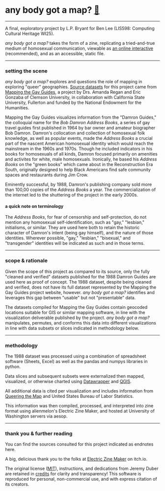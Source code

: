 # any body got a map? [📍](https://staff.washington.edu/bryantl2)

***

A final, exploratory project by L.P. Bryant for Ben Lee (LIS598: Computing Cultural Heritage WI25).

<i>any body got a map?</i> takes the form of a zine, replicating a tried-and-true medium of homosexual communication, viewable as [an online interactive](https://staff.washington.edu/bryantl2) (recommended), and as an accessible, static file.

***

### setting the scene

<i>any body got a map?</i> explores and questions the role of mapping in exploring "queer" geographies. [Source datasets](4-FullVerifiedDatasets) for this project came from [Mapping the Gay Guides](https://github.com/MappingtheGayGuides), a project by Drs. Amanda Regan and Eric Gonzaba of Clemson University, in collaboration with California State University, Fullerton and funded by the National Endowment for the Humanities.

Mapping the Gay Guides visualizes information from the "Damron Guides," the colloquial name for the <i>Bob Damron Address Books</i>, a series of gay travel guides first published in 1964 by bar owner and amateur biographer Bob Damron. Damron's collocation and collection of homosexual folk knowledge, as well as popular events, made the <i>Address Books</i> a crucial part of the nascent American homosexual identity which would reach the mainstream in the 1960s and 1970s. Though he included indicators in his books for homosexuals of all kinds, Damron focused primarily on amenities and activites for white, male homosexuals. Ironically, he based his <i>Address Books</i> on the "green books" which came about in the Reconstruction Era South, originally designed to help Black Americans find safe community spaces and restaurants during Jim Crow.

Eminently successful, by 1988, Damron's publishing company sold more than 100,00 copies of the <i> Address Books</i> a year. The commercialization of the internet led to the shuttering of the project in the early 2000s.

#### a quick note on terminology

The <i>Address Books</i>, for fear of censorship and self-protection, do not mention any homosexual self-identification, such as "gay," "lesbian," initialisms, or similar. They are used here both to retain the historic character of Damron's intent (being gay himself), and the nature of those identities. Wherever possible, "gay," "lesbian," "bisexual," and "transgender" identities will be indicated as such and in those terms.

***

### scope & rationale

Given the scope of this project as compared to its source, only the fully "cleaned and verified" datasets published for the 1988 Damron Guides are used here as proof of concept. The 1988 dataset, despite being cleaned and verified, does not have its full dataset represented by the Mapping the Gay Guides project website, however. <i>any body got a map?</i> identifies and leverages this gap between "usable" but not "presentable" data.

The datasets compiled for Mapping the Gay Guides contain geocoded locations suitable for GIS or similar mapping software, in line with the visualization deliverable published by the project. <i>any body got a map?</i> manipulates, permutes, and conforms this data into different visualizations in line with data subsets or slices indicated in methodology below.

***

### methodology

The 1988 dataset was processed using a combination of spreadsheet software (Sheets, Excel) as well as the pandas and numpys libraries in python.

Data slices and subsequent subsets were externalized then mapped, visualized, or otherwise charted using [Datawrapper](https://www.datawrapper.de/) and [QGIS](https://qgis.org/).

All additional data is cited per visualization and includes information from [Queering the Map](https://www.queeringthemap.com/) and United States Bureau of Labor Statistics.

This information was then compiled, processed, and interpreted into zine format using alienmelon's Electric Zine Maker, and hosted at University of Washington servers via aesop.

***

### thank you & further reading

You can find the sources consulted for this project indicated as endnotes here.

A big, delicious thank you to the folks at [Electric Zine Maker](https://alienmelon.itch.io/electric-zine-maker) on itch.io.

The original license ([MIT](LICENSE)), instructions, and dedications from Jeremy Duber are retained in [credits](credits) for clarity and transparency! This software is reproduced for personal, non-commercial use, and with express citation of its creators.
